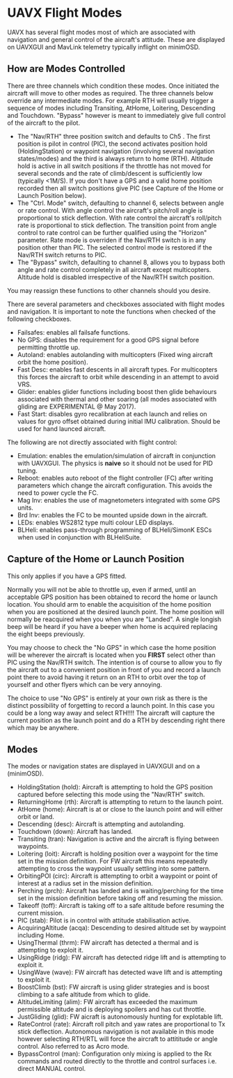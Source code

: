 # UAVX Flight Modes #

UAVX has several flight modes most of which are associated with navigation and general control of the aircraft's attitude. These are displayed on UAVXGUI and MavLink telemetry typically inflight on minimOSD.

## How are Modes Controlled ##

There are three channels which condition these modes. Once initiated the aircraft will move to other modes as required. The three channels below override any intermediate modes. For example RTH will usually trigger a sequence of modes including Transiting, AtHome, Loitering, Descending and Touchdown. "Bypass" however is meant to immediately give full control of the aircraft to the pilot. 

 * The "Nav/RTH" three position switch and defaults to Ch5 . The first position is pilot in control (PIC), the second activates position hold (HoldingStation) or waypoint navigation (involving several navigation states/modes) and the third is always return to home (RTH). Altitude hold is active in all switch positions if the throttle has not moved for several seconds and the rate of climb/descent is sufficiently low (typically <1M/S). If you don't have a GPS and a valid home position recorded then all switch positions give PIC (see Capture of the Home or Launch Position below).
 * The "Ctrl. Mode" switch, defaulting to channel 6, selects between angle or rate control. With angle control the aircraft's pitch/roll angle is proportional to stick deflection. With rate control the aircraft's roll/pitch rate is proportional to stick deflection. The transition point from angle control to rate control can be further qualified using the "Horizon" parameter. Rate mode is overriden if the Nav/RTH switch is in any position other than PIC. The selected control mode is restored if the Nav/RTH switch returns to PIC. 
  * The "Bypass" switch, defaulting to channel 8, allows you to bypass both angle and rate control completely in all aircraft except multicopters. Altitude hold is disabled irrespective of the Nav/RTH switch position.
 
You may reassign these functions to other channels should you desire.

There are several parameters and checkboxes associated with flight modes and navigation. It is important to note the functions when checked of the following checkboxes.
 
  * Failsafes: enables all failsafe functions. 
  * No GPS: disables the requirement for a good GPS signal before permitting throttle up. 
  * Autoland: enables autolanding with multicopters (Fixed wing aircraft orbit the home position).
  * Fast Desc: enables fast descents in all aircraft types. For multicopters this forces the aircraft to orbit while descending in an attempt to avoid VRS.
  * Glider:  enables glider functions including boost then glide behaviours associated with thermal and other soaring (all modes associated with gliding are EXPERIMENTAL @ May 2017).
  * Fast Start: disables gyro recalibration at each launch and relies on values for gyro offset obtained during initial IMU calibration. Should be used for hand launced aircraft.
  
The following are not directly associated with flight control:

  * Emulation: enables the emulation/simulation of aircraft in conjunction with UAVXGUI. The physics is **naive** so it should not be used for PID tuning.
  * Reboot: enables auto reboot of the flight controller (FC) after writing parameters which change the aircraft configuration. This avoids the need to power cycle the FC.
  * Mag Inv: enables the use of magnetometers integrated with some GPS units.
  * Brd Inv: enables the FC to be mounted upside down in the aircraft.
  * LEDs: enables WS2812 type multi colour LED displays.
  * BLHeli: enables pass-through programming of BLHeli/SimonK ESCs when used in conjunction with BLHeliSuite. 

## Capture of the Home or Launch Position ##

This only applies if you have a GPS fitted. 

Normally you will not be able to throttle up, even if armed, until an acceptable GPS position has been obtained to record the home or launch location. You should arm to enable the acquisition of the home position when you are positioned at the desired launch point. The home position will normally be reacquired when you when you are "Landed". A single longish beep will be heard if you have a beeper when home is acquired replacing the eight beeps previously.

You may choose to check the "No GPS" in which case the home position will be wherever the aircraft is located when you **FIRST** select other than PIC using the Nav/RTH switch. The intention is of course to allow you to fly the aircraft out to a convenient position in front of you and record a launch point there to avoid having it return on an RTH to orbit over the top of yourself and other flyers which can be very annoying.

The choice to use "No GPS" is entirely at your own risk as there is the distinct possibility of forgetting to record a launch point. In this case you could be a long way away and select RTH!!!!  The aircraft will capture the current position as the launch point and do a RTH by descending right there which may be anywhere. 


## Modes ##

The modes or navigation states are displayed in UAVXGUI and on a (minimOSD).

 * HoldingStation (hold): Aircraft is attempting to hold the GPS position captured before selecting this mode using the "Nav/RTH" switch.
 * ReturningHome (rth): Aircraft is attempting to return to the launch point.
 * AtHome (home): Aircraft is at or close to the launch point and will either orbit or land.
 * Descending (desc): Aircraft is attempting and autolanding.
 * Touchdown (down): Aircraft has landed.
 * Transiting (tran): Navigation is active and the aircraft is flying between waypoints.
 * Loitering (loit): Aircraft is holding position over a waypoint for the time set in the mission definition. For FW aircraft this means repeatedly attempting to cross the waypoint usually settling into some pattern.
 * OrbitingPOI (circ): Aircraft is attempting to orbit a waypoint or point of interest at a radius set in the mission definition.
 * Perching (prch): Aircraft has landed and is waiting/perching for the time set in the mission definition before taking off and resuming the mission.
 * Takeoff (toff): Aircraft is taking off to a safe altitude before resuming the current mission.
 * PIC (stab): Pilot is in control with attitude stabilisation active.
 * AcquiringAltitude (acqa): Descending to desired altitude set by waypoint including Home.
 * UsingThermal (thrm): FW aircraft has detected a thermal and is attempting to exploit it.
 * UsingRidge (ridg): FW aircraft has detected ridge lift and is attempting to exploit it.
 * UsingWave (wave): FW aircraft has detected wave lift and is attempting to exploit it.
 * BoostClimb (bst): FW aircraft is using glider strategies and is boost climbing to a safe altitude from which to glide.
 * AltitudeLimiting (alim): FW aircraft has exceeded the maximum permissible altitude and is deploying spoilers and has cut throttle.
 * JustGliding (glid): FW aicraft is autonomously hunting for explotable lift.
 * RateControl (rate): Aircraft roll pitch and yaw rates are proportional to Tx stick deflection. Autonomous navigation is not available in this mode however selecting RTH/RTL will force the aircraft to attititude or angle control. Also referred to as Acro mode.
 * BypassControl (man): Configuration only mixing is applied to the Rx commands and routed directly to the throttle and control surfaces i.e. direct MANUAL control.


